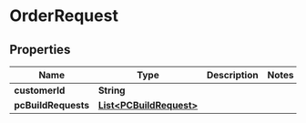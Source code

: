 
# OrderRequest

## Properties
Name | Type | Description | Notes
------------ | ------------- | ------------- | -------------
**customerId** | **String** |  | 
**pcBuildRequests** | [**List&lt;PCBuildRequest&gt;**](PCBuildRequest.md) |  | 



